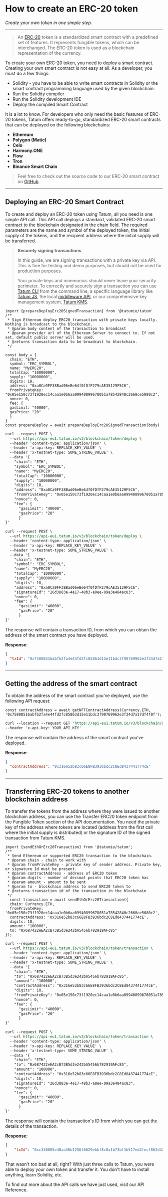 # How to create an ERC-20 token

*Create your own token in one simple step.*

---

<!-- theme: info -->

>An [ERC-20](https://www.investopedia.com/news/what-erc20-and-what-does-it-mean-ethereum/) token is a standardized smart contract with a predefined set of features. It represents fungible tokens, which can be interchanged. The ERC-20 token is used as a blockchain representation of the currency.

To create your own ERC-20 token, you need to deploy a smart contract. Creating your own smart contract is not easy at all. As a developer, you must do a few things:

- Solidity - you have to be able to write smart contracts in Solidity or the smart contract programming language used by the given blockchain.
- Run the Solidity compiler
- Run the Solidity development IDE
- Deploy the compiled Smart Contract

It is a lot to know. For developers who only need the basic features of ERC-20 tokens, Tatum offers ready-to-go, standardized ERC-20 smart contracts that can be deployed on the following blockchains:

- **Ethereum**
- **Polygon (Matic)**
- **Celo**
- **Harmony.ONE**
- **Flow**
- **Tron**
- **Binance Smart Chain**

<!-- theme: success -->

>Feel free to check out the source code to our ERC-20 smart contract on [GitHub](https://github.com/tatumio/tatum-middleware/blob/master/src/contracts/token.sol).

---

## Deploying an ERC-20 Smart Contract

To create and deploy an ERC-20 token using Tatum, all you need is one simple API call. This API call deploys a standard, validated ERC-20 smart contract to the blockchain designated in the chain field. The required parameters are the name and symbol of the deployed token, the initial supply of the tokens, and the recipient address where the initial supply will be transferred.

<!-- theme: warning -->

>**Securely signing transactions**
>
>In this guide, we are signing transactions with a private key via API. This is fine for testing and demo purposes, but should not be used for production purposes. 
>
>Your private keys and mnemonics should never leave your security perimeter. To correctly and securely sign a transaction you can use [Tatum CLI](https://github.com/tatumio/tatum-cli) from the command line, a specific language library like [Tatum JS](https://github.com/tatumio/tatum-js), the local [middleware API](https://github.com/tatumio/tatum-middleware), or our comprehensive key management system, [Tatum KMS](https://github.com/tatumio/tatum-kms).

```SDK
import {prepareDeployErc20SignedTransaction} from '@tatumio/tatum'
/**
 * Sign Ethereum deploy ERC20 transaction with private keys locally. Nothing is broadcast to the blockchain.
 * @param body content of the transaction to broadcast
 * @param provider url of the Ethereum Server to connect to. If not set, default public server will be used.
 * @returns transaction data to be broadcast to blockchain.
 */
 
const body = {
  chain: "ETH",
  symbol: "ERC_SYMBOL",
  name: "MyERC20",
  totalCap: "10000000",
  supply: "10000000",
  digits: 18,
  address: "0xa0Ca9FF38Bad06eBe64f0fDfF279cAE35129F5C6",
  fromPrivateKey: "0x05e150c73f1920ec14caa1e0b6aa09940899678051a78542840c2668ce5080c2",
  nonce: 0,
  fee: {
  gasLimit: "40000",
  gasPrice: "20"
  }
}
const prepareDeploy = await prepareDeployErc20SignedTransaction(body)
```
```REST API call with Private key
curl --request POST \
  --url https://api-eu1.tatum.io/v3/blockchain/token/deploy \
  --header 'content-type: application/json' \
  --header 'x-api-key: REPLACE_KEY_VALUE' \
  --header 'x-testnet-type: SOME_STRING_VALUE' \
  --data '{
    "chain": "ETH",
    "symbol": "ERC_SYMBOL",
    "name": "MyERC20",
    "totalCap": "10000000",
    "supply": "10000000",
    "digits": 18,
    "address": "0xa0Ca9FF38Bad06eBe64f0fDfF279cAE35129F5C6",
    "fromPrivateKey": "0x05e150c73f1920ec14caa1e0b6aa09940899678051a78542840c2668ce5080c2",
    "nonce": 0,
    "fee": {
      "gasLimit": "40000",
      "gasPrice": "20"
      }
}'
```
```REST API call with KMS
curl --request POST \
  --url https://api-eu1.tatum.io/v3/blockchain/token/deploy \
  --header 'content-type: application/json' \
  --header 'x-api-key: REPLACE_KEY_VALUE' \
  --header 'x-testnet-type: SOME_STRING_VALUE' \
  --data '{
    "chain": "ETH",
    "symbol": "ERC_SYMBOL",
    "name": "MyERC20",
    "totalCap": "10000000",
    "supply": "10000000",
    "digits": 18,
    "address": "0xa0Ca9FF38Bad06eBe64f0fDfF279cAE35129F5C6",
    "signatureId": "26d3883e-4e17-48b3-a0ee-09a3e484ac83",
    "nonce": 0,
    "fee": {
      "gasLimit": "40000",
      "gasPrice": "20"
      }
}'
```
The response will contain a transaction ID, from which you can obtain the address of the smart contract you have deployed.

**Response**:

```json
{
  "txId": "0x75808516abfb2fa4e44fd2fc85863d15e11bdc3f90769962e3f34d7a17df4f0f"
}
```

---

## Getting the address of the smart contract


To obtain the address of the smart contract you've deployed, use the following API request:

```SDK
const contractAddress = await getNFTContractAddress(Currency.ETH, '0x75808516abfb2fa4e44fd2fc85863d15e11bdc3f90769962e3f34d7a17df4f0f');
```
```REST API call 
curl --location --request GET 'https://api-eu1.tatum.io/v3/blockchain/sc/address/ETH/0x75808516abfb2fa4e44fd2fc85863d15e11bdc3f90769962e3f34d7a17df4f0f' \
--header 'x-api-key: YOUR_API_KEY'
```

The response will contain the address of the smart contract you've deployed.

**Response**:
```json
{
  "contractAddress": "0x316e52b83c66E8FB3936bdc2C8Ed8437441774cE"
}
```

---

## Transferring ERC-20 tokens to another blockchain address

To transfer the tokens from the address where they were issued to another blockchain address, you can use the Transfer ERC20 token endpoint from the Fungible Token section of the API documentation. You need the private key of the address where tokens are located (address from the first call where the initial supply is distributed) or the signature ID of the signed transaction from Tatum KMS.

```SDK
import {sendEthOrErc20Transaction} from '@tatumio/tatum';
/**
 * Send Ethereum or supported ERC20 transaction to the blockchain.
 * @param chain - chain to work with
 * @param fromPrivateKey - private key of sender address. Private key, or signature Id must be present.
 * @param contractAddress - address of ERC20 token
 * @param digits - number of decimal points that ERC20 token has
 * @param amount - amount to be sent
 * @param to - blockchain address to send ERC20 token to
 * @returns transaction id of the transaction in the blockchain
 */
  const transaction = await sendEthOrErc20Transaction({
  chain: Currency.ETH,
  fromPrivateKey: '0x05e150c73f1920ec14caa1e0b6aa09940899678051a78542840c2668ce5080c2',
  contractAddress: '0x316e52b83c66E8FB3936bdc2C8Ed8437441774cE',
  digits: 18,
  amount: "100000",
  to: "0x687422eEA2cB73B5d3e242bA5456b782919AFc85"
});
```
```REST API call with Private key
curl --request POST \
  --url https://api-eu1.tatum.io/v3/blockchain/token/transaction \
  --header 'content-type: application/json' \
  --header 'x-api-key: REPLACE_KEY_VALUE' \
  --header 'x-testnet-type: SOME_STRING_VALUE' \
  --data '{
    "chain": "ETH",
    "to": "0x687422eEA2cB73B5d3e242bA5456b782919AFc85",
    "amount": "100000",
    "contractAddress": "0x316e52b83c66E8FB3936bdc2C8Ed8437441774cE",
    "digits": 18,
    "fromPrivateKey": "0x05e150c73f1920ec14caa1e0b6aa09940899678051a78542840c2668ce5080c2",
    "nonce": 0,
    "fee": {
      "gasLimit": "40000",
      "gasPrice": "20"
      }
}'
```
```REST API call with KMS
curl --request POST \
  --url https://api-eu1.tatum.io/v3/blockchain/token/transaction \
  --header 'content-type: application/json' \
  --header 'x-api-key: REPLACE_KEY_VALUE' \
  --header 'x-testnet-type: SOME_STRING_VALUE' \
  --data '{
    "chain": "ETH",
    "to": "0x687422eEA2cB73B5d3e242bA5456b782919AFc85",
    "amount": "100000",
    "contractAddress": "0x316e52b83c66E8FB3936bdc2C8Ed8437441774cE",
    "digits": 18,
    "signatureId": "26d3883e-4e17-48b3-a0ee-09a3e484ac83",
    "nonce": 0,
    "fee": {
      "gasLimit": "40000",
      "gasPrice": "20"
      }
}'
```

The response will contain the transaction's ID from which you can get the details of the transaction.

**Response**:
```json
{
    "txId": "0xc330005e40aa36b1256f6629ebbf8c0a1b73bf1b517ed4fecf862d422b190ec3"
}
```

That wasn't too bad at all, right? With just three calls to Tatum, you were able to deploy your own token and transfer it. You don't have to install anything, learn Solidity, etc.

To find out more about the API calls we have just used, visit our API Reference.





















